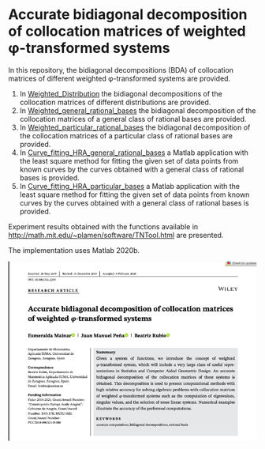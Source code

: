 # Accurate bidiagonal decomposition of collocation matrices of weighted φ-transformed systems


In this repository, the bidiagonal decompositions (BDA) of collocation matrices of different weighted φ-transformed systems are provided.

1. In [Weighted_Distribution](https://github.com/BeatrizRubio/Article_NLA_2020/tree/main/Weighted_Distribution) the bidiagonal decompositions of the collocation matrices of  different distributions are provided.
2. In [Weighted_general_rational_bases](https://github.com/BeatrizRubio/Article_NLA_2020/tree/main/Weighted_rational_bases/General_rational_basis) the bidiagonal decomposition of the collocation matrices of a general class of rational bases are provided.
3. In [Weighted_particular_rational_bases](https://github.com/BeatrizRubio/Article_NLA_2020/tree/main/Weighted_rational_bases/Particular_rational_basis) the bidiagonal decomposition of the collocation matrices of a particular class of rational bases are provided.
4. In [Curve_fitting_HRA_general_rational_bases](https://github.com/BeatrizRubio/Article_NLA_2020/tree/main/App_CurveFittingHRA/Curve_fitting_HRA_general_rational_bases) a Matlab application with the least square method for fitting the given set of data points from known curves by the curves obtained with a general class of rational bases is provided. 
5. In [Curve_fitting_HRA_particular_bases](https://github.com/BeatrizRubio/Article_NLA_2020/tree/main/App_CurveFittingHRA/Curve_fitting_HRA_particular_rational_bases) a Matlab application  with the least square method for fitting the given set of data points from known curves by the curves obtained with a general class of rational bases is provided.


Experiment results obtained with the functions available in http://math.mit.edu/~plamen/software/TNTool.html are presented.

The implementation uses Matlab 2020b.


![paper_banner](paper_banner.png)




